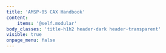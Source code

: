 ```yaml
---
title: 'AMSP-05 CAX Handbook'
content:
    items: '@self.modular'
body_classes: 'title-h1h2 header-dark header-transparent'
visible: true
onpage_menu: false
---
```


